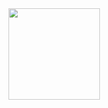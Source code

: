 <img src="https://github-readme-stats.vercel.app/api?username=arthiee4&show_icons=true&theme=transparent&hide_title=true&count_private=true" height="180" />

